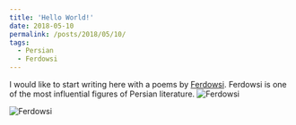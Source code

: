 ```yaml
---
title: 'Hello World!'
date: 2018-05-10
permalink: /posts/2018/05/10/
tags:
  - Persian
  - Ferdowsi
---
```


I would like to start writing here with a poems by [Ferdowsi](https://en.wikipedia.org/wiki/Ferdowsi). Ferdowsi is one of the most influential figures of Persian literature. 
![Ferdowsi](https://mnaderibeni.github.io/images/Ferdowsi1.jpg)

![Ferdowsi](https://mnaderibeni.github.io/images/start.jpg)


